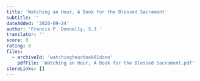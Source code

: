 ```yaml
---
title: 'Watching an Hour, A Book for the Blessed Sacrament'
subtitle: ''
dateAdded: '2020-09-24'
author: 'Francis P. Donnelly, S.J.'
translator: ''
score: 0
rating: 0
files:
  - archiveId: 'watchinghourbook01donn'
    pdfFile: 'Watching an Hour, A Book for the Blessed Sacrament.pdf'
storeLinks: []
---
```


